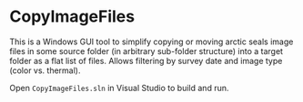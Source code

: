 # CopyImageFiles

This is a Windows GUI tool to simplify copying or moving arctic seals image files in some source folder (in arbitrary sub-folder structure) into a target folder as a flat list of files. Allows filtering by survey date and image type (color vs. thermal).

Open `CopyImageFiles.sln` in Visual Studio to build and run.